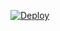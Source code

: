 [![Deploy](https://www.herokucdn.com/deploy/button.svg)](https://heroku.com/deploy?template=https://github.com/cuits-ar/cuits)
